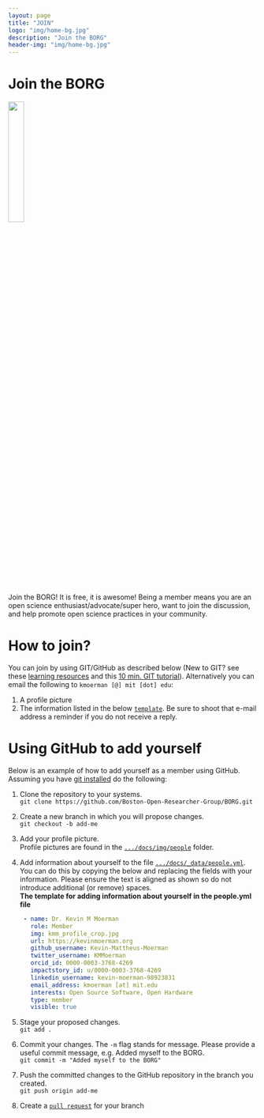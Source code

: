```yaml
---
layout: page
title: "JOIN"
logo: "img/home-bg.jpg"
description: "Join the BORG"
header-img: "img/home-bg.jpg"
---
```


# Join the BORG
<img src="{{ site.baseurl }}/img/borg_talk.gif" style="margin-top:0px; margin-bottom:5px; margin-right:10px; width: 25% !important">   

Join the BORG! It is free, it is awesome! Being a member means you are an open science enthusiast/advocate/super hero, want to join the discussion, and help promote open science practices in your community.

# How to join?
You can join by using GIT/GitHub as described below (New to GIT? see these [learning resources](https://help.github.com/articles/git-and-github-learning-resources/) and this [10 min. GIT tutorial](https://try.github.io/levels/1/challenges/1)). Alternatively you can email the following to `kmoerman [@] mit [dot] edu`:
1. A profile picture
2. The information listed in the below [``template``](#YML_template).
Be sure to shoot that e-mail address a reminder if you do not receive a reply.

# Using GitHub to add yourself
Below is an example of how to add yourself as a member using GitHub. Assuming you have [git installed](https://git-scm.com/book/en/v2/Getting-Started-Installing-Git) do the following:

1. Clone the repository to your systems.    
`git clone https://github.com/Boston-Open-Researcher-Group/BORG.git`   

2. Create a new branch in which you will propose changes.   
`git checkout -b add-me`

3. Add your profile picture.    
Profile pictures are found in the [`.../docs/img/people`](https://github.com/Boston-Open-Researcher-Group/BORG/tree/master/docs/img/people) folder.

4. Add information about yourself to the file [`.../docs/_data/people.yml`](https://github.com/Boston-Open-Researcher-Group/BORG/blob/master/docs/_data/people.yml). You can do this by copying the below and replacing the fields with your information. Please ensure the text is aligned as shown so do not introduce additional (or remove) spaces.   
    **The template for adding information about yourself in the people.yml file <a name="YML_template"></a>**

    ```yml
     - name: Dr. Kevin M Moerman   
       role: Member  
       img: kmm_profile_crop.jpg
       url: https://kevinmoerman.org
       github_username: Kevin-Mattheus-Moerman
       twitter_username: KMMoerman
       orcid_id: 0000-0003-3768-4269
       impactstory_id: u/0000-0003-3768-4269
       linkedin_username: kevin-moerman-98923831
       email_address: kmoerman [at] mit.edu
       interests: Open Source Software, Open Hardware
       type: member
       visible: true
    ```   

5. Stage your proposed changes.  
`git add .`

6. Commit your changes. The `-m` flag stands for message. Please provide a useful commit message, e.g. Added myself to the BORG.   
`git commit -m "Added myself to the BORG"`

7. Push the committed changes to the GitHub repository in the branch you created.   
 `git push origin add-me`

8. Create a [`pull request`](https://help.github.com/articles/creating-a-pull-request/) for your branch
